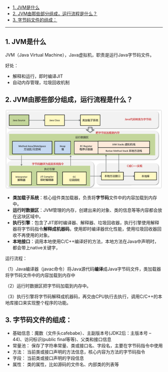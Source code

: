 - [1. JVM是什么](#1-jvm是什么)
- [2. JVM由那些部分组成，运行流程是什么？](#2-jvm由那些部分组成运行流程是什么)
- [3. 字节码文件的组成：](#3-字节码文件的组成)


---
## 1. JVM是什么

JVM（Java Virtual Machine），Java虚拟机，职责是运行Java字节码文件。

好处：
- 解释和运行，即时编译JIT
- 自动内存管理，垃圾回收机制

##  2. JVM由那些部分组成，运行流程是什么？

![](../../images/image-20230506094411247.png)

- **类加载子系统**：核心组件类加载器，负责将**字节码**文件中的内容加载到内存中。
- **运行时数据区**：JVM管理的内存，创建出来的对象、类的信息等等内容都会放在这块区域中。
- **执行引擎**：包含了JIT即时编译器、解释器、垃圾回收器，执行引擎使用解释器将字节码指令**解释成机器码**，使用即时编译器优化性能，使用垃圾回收器回收不再使用的对象。
- **本地接口**：调用本地使用C/C++编译好的方法，本地方法在Java中声明时，都会带上native关键字，

运行流程：

（1）Java编译器（javac命令）将Java源代码**编译**成Java字节码文件，类加载器将字节码文件中的内容加载到内存中

（2）运行时数据区把字节码加载到内存中。

（3）执行引擎将字节码解释成机器码，再交由CPU执行去执行，调用C/C++的本地库接口来实现整个程序的功能。

## 3. 字节码文件的组成：
- 基础信息：魔数（文件头cafebabe）、主副版本号(JDK2后：主版本号 – 44)、访问标识(public final等等)、父类和接口信息
- 常量池： 保存了字符串常量、类或接口名、字段名，主要在字节码指令中使用
- 方法： 当前类或接口声明的方法信息，核心内容为方法的字节码指令
- 字段： 当前类或接口声明的字段信息
- 属性： 类的属性，比如源码的文件名、内部类的列表等

